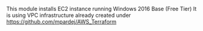This module installs EC2 instance running Windows 2016 Base (Free Tier)
It is using VPC infrastructure already created under https://github.com/mpardej/AWS_Terraform

